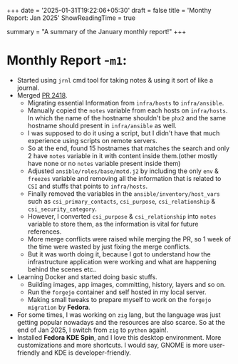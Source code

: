 +++
date = '2025-01-31T19:22:06+05:30'
draft = false
title = 'Monthy Report: Jan 2025'
ShowReadingTime = true

summary = "A summary of the January monthly report!"
+++

# Monthly Report -`m1`:

- Started using `jrnl` cmd tool for taking notes & using it sort of like a journal.
- Merged [PR 2418](https://pagure.io/fedora-infra/ansible/pull-request/2418).
  - Migrating essential Information from `infra/hosts` to `infra/ansible`.
  - Manually copied the `notes` variable from each hosts on `infra/hosts`. In which the name of the hostname shouldn't be `phx2` and the same hostname should present in `infra/ansible` as well.
  - I was supposed to do it using a script, but I didn't have that much experience using scripts on remote servers.
  - So at the end, found 15 hostnames that matches the search and only 2 have `notes` variable in it with content inside them.(other mostly have none or no `notes` variable present inside them)
  - Adjusted `ansible/roles/base/motd.j2` by including the only `env` & `freezes` variable and removing all the information that is related to `CSI` and stuffs that points to `infra/hosts`.
  - Finally removed the variables in the `ansible/inventory/host_vars` such as `csi_primary_contacts`, `csi_purpose`, `csi_relationship` & `csi_security_category`.
  - However, I converted `csi_purpose` & `csi_relationship` into `notes` variable to store them, as the information is vital for future references.
  - More merge conflicts were raised while merging the PR, so 1 week of the time were wasted by just fixing the merge conflicts.
  - But it was worth doing it, because I got to understand how the infrastructure application were working and what are happening behind the scenes etc..
- Learning Docker and started doing basic stuffs.
  - Building images, app images, committing, history, layers and so on.
  - Run the `forgejo` container and self hosted in my local server.
  - Making small tweaks to prepare myself to work on the `forgejo migration` by **Fedora**.
- For some times, I was working on `zig` lang, but the language was just getting popular nowadays and the resources are also scarce. So at the end of Jan 2025, I switch from `zig` to `python` again!.
- Installed **Fedora KDE Spin**, and I love this desktop environment. More customizations and more shortcuts. I would say, GNOME is more user-friendly and KDE is developer-friendly.

